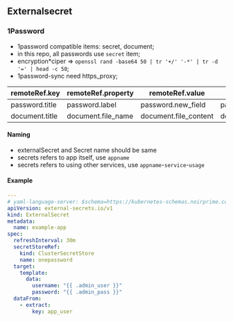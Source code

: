 ## Externalsecret

### 1Password

- 1password compatible items: secret, document;
- in this repo, all passwords use `secret` item;
- encryption*ciper => `openssl rand -base64 50 | tr '+/' '-*' | tr -d '=' | head -c 50`;
- 1password-sync need https_proxy;

| remoteRef.key  | remoteRef.property | remoteRef.value       | ignored                     |
| -------------- | ------------------ | --------------------- | --------------------------- |
| password.title | password.label     | password.new_field    | password.section/notes/tags |
| document.title | document.file_name | document.file_content | document.section/notes/tags |

#### Naming

- externalSecret and Secret name should be same
- secrets refers to app itself, use `appname`
- secrets refers to using other services, use `appname`-`service`-`usage`

#### Example

```yaml
---
# yaml-language-server: $schema=https://kubernetes-schemas.noirprime.com/external-secrets.io/externalsecret_v1.json
apiVersion: external-secrets.io/v1
kind: ExternalSecret
metadata:
  name: example-app
spec:
  refreshInterval: 30m
  secretStoreRef:
    kind: ClusterSecretStore
    name: onepassword
  target:
    template:
      data:
        username: "{{ .admin_user }}"
        password: "{{ .admin_pass }}"
  dataFrom:
    - extract:
        key: app_user
```

